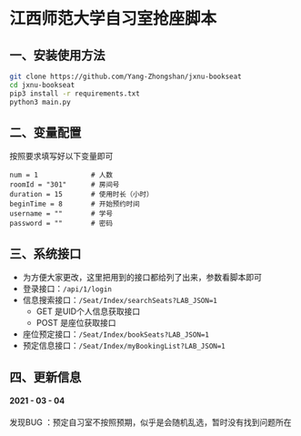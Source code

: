 # 江西师范大学自习室抢座脚本

## 一、安装使用方法

```bash
git clone https://github.com/Yang-Zhongshan/jxnu-bookseat
cd jxnu-bookseat
pip3 install -r requirements.txt
python3 main.py
```

## 二、变量配置

按照要求填写好以下变量即可

```
num = 1             # 人数
roomId = "301"      # 房间号
duration = 15       # 使用时长（小时）
beginTime = 8       # 开始预约时间
username = ""       # 学号
password = ""       # 密码
```

## 三、系统接口

* 为方便大家更改，这里把用到的接口都给列了出来，参数看脚本即可
* 登录接口：`/api/1/login`
* 信息搜索接口：`/Seat/Index/searchSeats?LAB_JSON=1`
  * GET 是UID个人信息获取接口
  * POST 是座位获取接口
* 座位预定接口：`/Seat/Index/bookSeats?LAB_JSON=1`
* 预定信息接口：`/Seat/Index/myBookingList?LAB_JSON=1`

## 四、更新信息

#### 2021 - 03 - 04

发现BUG ：预定自习室不按照预期，似乎是会随机乱选，暂时没有找到问题所在

